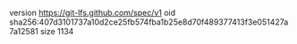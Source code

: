 version https://git-lfs.github.com/spec/v1
oid sha256:407d3101737a10d2ce25fb574fba1b25e8d70f489377413f3e051427a7a12581
size 1134
